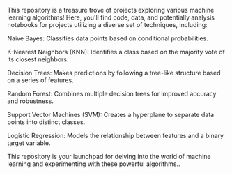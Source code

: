 This repository is a treasure trove of projects exploring various machine learning algorithms! Here, you'll find code, data, and potentially analysis notebooks for projects utilizing a diverse set of techniques, including:

Naive Bayes: Classifies data points based on conditional probabilities.

K-Nearest Neighbors (KNN): Identifies a class based on the majority vote of its closest neighbors.

Decision Trees: Makes predictions by following a tree-like structure based on a series of features.

Random Forest: Combines multiple decision trees for improved accuracy and robustness.

Support Vector Machines (SVM): Creates a hyperplane to separate data points into distinct classes.

Logistic Regression: Models the relationship between features and a binary target variable.

This repository is your launchpad for delving into the world of machine learning and experimenting with these powerful algorithms..
